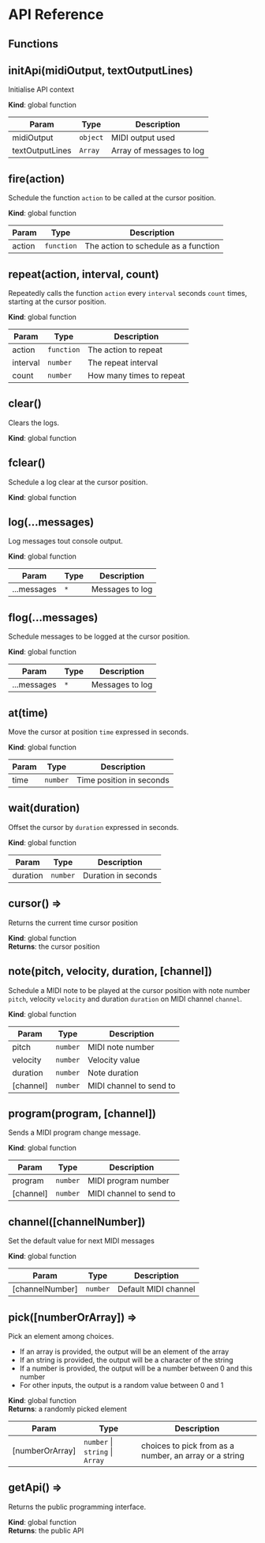 # API Reference
## Functions

<dl>
<dt><a href="#initApi">initApi(midiOutput, textOutputLines)</a></dt>
<dd><p>Initialise API context</p>
</dd>
<dt><a href="#fire">fire(action)</a></dt>
<dd><p>Schedule the function <code>action</code> to be called at the cursor position.</p>
</dd>
<dt><a href="#repeat">repeat(action, interval, count)</a></dt>
<dd><p>Repeatedly calls the function <code>action</code> every <code>interval</code> seconds <code>count</code> times, starting at the cursor position.</p>
</dd>
<dt><a href="#clear">clear()</a></dt>
<dd><p>Clears the logs.</p>
</dd>
<dt><a href="#fclear">fclear()</a></dt>
<dd><p>Schedule a log clear at the cursor position.</p>
</dd>
<dt><a href="#log">log(...messages)</a></dt>
<dd><p>Log messages tout console output.</p>
</dd>
<dt><a href="#flog">flog(...messages)</a></dt>
<dd><p>Schedule messages to be logged at the cursor position.</p>
</dd>
<dt><a href="#at">at(time)</a></dt>
<dd><p>Move the cursor at position <code>time</code> expressed in seconds.</p>
</dd>
<dt><a href="#wait">wait(duration)</a></dt>
<dd><p>Offset the cursor by <code>duration</code> expressed in seconds.</p>
</dd>
<dt><a href="#cursor">cursor()</a> ⇒</dt>
<dd><p>Returns the current time cursor position</p>
</dd>
<dt><a href="#note">note(pitch, velocity, duration, [channel])</a></dt>
<dd><p>Schedule a MIDI note to be played at the cursor position
with note number <code>pitch</code>, velocity <code>velocity</code> and duration <code>duration</code> on MIDI channel <code>channel</code>.</p>
</dd>
<dt><a href="#program">program(program, [channel])</a></dt>
<dd><p>Sends a MIDI program change message.</p>
</dd>
<dt><a href="#channel">channel([channelNumber])</a></dt>
<dd><p>Set the default value for next MIDI messages</p>
</dd>
<dt><a href="#pick">pick([numberOrArray])</a> ⇒</dt>
<dd><p>Pick an element among choices.</p>
<ul>
<li>If an array is provided, the output will be an element of the array</li>
<li>If an string is provided, the output will be a character of the string</li>
<li>If a number is provided, the output will be a number between 0 and this number</li>
<li>For other inputs, the output is a random value between 0 and 1</li>
</ul>
</dd>
<dt><a href="#getApi">getApi()</a> ⇒</dt>
<dd><p>Returns the public programming interface.</p>
</dd>
</dl>

<a name="initApi"></a>

## initApi(midiOutput, textOutputLines)
Initialise API context

**Kind**: global function  

| Param | Type | Description |
| --- | --- | --- |
| midiOutput | <code>object</code> | MIDI output used |
| textOutputLines | <code>Array</code> | Array of messages to log |

<a name="fire"></a>

## fire(action)
Schedule the function `action` to be called at the cursor position.

**Kind**: global function  

| Param | Type | Description |
| --- | --- | --- |
| action | <code>function</code> | The action to schedule as a function |

<a name="repeat"></a>

## repeat(action, interval, count)
Repeatedly calls the function `action` every `interval` seconds `count` times, starting at the cursor position.

**Kind**: global function  

| Param | Type | Description |
| --- | --- | --- |
| action | <code>function</code> | The action to repeat |
| interval | <code>number</code> | The repeat interval |
| count | <code>number</code> | How many times to repeat |

<a name="clear"></a>

## clear()
Clears the logs.

**Kind**: global function  
<a name="fclear"></a>

## fclear()
Schedule a log clear at the cursor position.

**Kind**: global function  
<a name="log"></a>

## log(...messages)
Log messages tout console output.

**Kind**: global function  

| Param | Type | Description |
| --- | --- | --- |
| ...messages | <code>\*</code> | Messages to log |

<a name="flog"></a>

## flog(...messages)
Schedule messages to be logged at the cursor position.

**Kind**: global function  

| Param | Type | Description |
| --- | --- | --- |
| ...messages | <code>\*</code> | Messages to log |

<a name="at"></a>

## at(time)
Move the cursor at position `time` expressed in seconds.

**Kind**: global function  

| Param | Type | Description |
| --- | --- | --- |
| time | <code>number</code> | Time position in seconds |

<a name="wait"></a>

## wait(duration)
Offset the cursor by `duration` expressed in seconds.

**Kind**: global function  

| Param | Type | Description |
| --- | --- | --- |
| duration | <code>number</code> | Duration in seconds |

<a name="cursor"></a>

## cursor() ⇒
Returns the current time cursor position

**Kind**: global function  
**Returns**: the cursor position  
<a name="note"></a>

## note(pitch, velocity, duration, [channel])
Schedule a MIDI note to be played at the cursor position
with note number `pitch`, velocity `velocity` and duration `duration` on MIDI channel `channel`.

**Kind**: global function  

| Param | Type | Description |
| --- | --- | --- |
| pitch | <code>number</code> | MIDI note number |
| velocity | <code>number</code> | Velocity value |
| duration | <code>number</code> | Note duration |
| [channel] | <code>number</code> | MIDI channel to send to |

<a name="program"></a>

## program(program, [channel])
Sends a MIDI program change message.

**Kind**: global function  

| Param | Type | Description |
| --- | --- | --- |
| program | <code>number</code> | MIDI program number |
| [channel] | <code>number</code> | MIDI channel to send to |

<a name="channel"></a>

## channel([channelNumber])
Set the default value for next MIDI messages

**Kind**: global function  

| Param | Type | Description |
| --- | --- | --- |
| [channelNumber] | <code>number</code> | Default MIDI channel |

<a name="pick"></a>

## pick([numberOrArray]) ⇒
Pick an element among choices.
- If an array is provided, the output will be an element of the array
- If an string is provided, the output will be a character of the string
- If a number is provided, the output will be a number between 0 and this number
- For other inputs, the output is a random value between 0 and 1

**Kind**: global function  
**Returns**: a randomly picked element  

| Param | Type | Description |
| --- | --- | --- |
| [numberOrArray] | <code>number</code> \| <code>string</code> \| <code>Array</code> | choices to pick from as a number, an array or a string |

<a name="getApi"></a>

## getApi() ⇒
Returns the public programming interface.

**Kind**: global function  
**Returns**: the public API  

<style>dl { display: none; }</style>